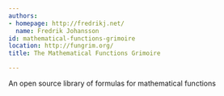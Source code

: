 ```yaml
---
authors:
- homepage: http://fredrikj.net/
  name: Fredrik Johansson
id: mathematical-functions-grimoire
location: http://fungrim.org/
title: The Mathematical Functions Grimoire

---
```


An open source library of formulas for mathematical functions
